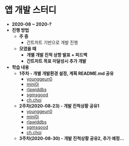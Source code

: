 # 앱 개발 스터디

* **2020-08 ~ 2020-?**
* **진행 방법**
  * **주 중**
    * 간트차트 기반으로 개발 진행
  * **모였을 때**
    * **개별 개발 진척 상항 발표 + 피드백**
    * **간트차트 목표 미달성시 추가 개발**
* **학습 내용**
  * **1주차 - 개별 개발환경 설정, 계획 README.md 공유**
    * [younggeun0](https://github.com/ohbokdong/AppDevStudy/blob/master/ProjectReadme/younggeun0_readme.md.md)
    * [minj0i](https://github.com/ohbokdong/AppDevStudy/blob/master/ProjectReadme/minj0i_README.md)
    * [rlawjddbs](https://github.com/rlawjddbs/ohbokdong_prj/blob/master/README.md)
    * [sgmsgood](https://github.com/ohbokdong/AppDevStudy/blob/master/ProjectReadme/sgmsgood_readme.md)
    * [ch.choi](https://github.com/ohbokdong/AppDevStudy/blob/master/ProjectReadme/ccg1120_readme.md)
  * **2주차(2020-08-23) - 개발 진척상황 공유1**
    * [younggeun0](https://github.com/ohbokdong/AppDevStudy/blob/master/ProjectCheckout/01/younggeun0.md)
    * [minj0i](https://github.com/ohbokdong/AppDevStudy/blob/master/ProjectCheckout/01/minj0i.md)
    * [rlawjddbs]()
    * [sgmsgood](https://github.com/ohbokdong/AppDevStudy/blob/master/ProjectCheckout/01/sgmsgood.md)
    * [ch.choi](https://github.com/ohbokdong/AppDevStudy/blob/master/ProjectCheckout/01/ch.choi.md)
  * **3주차(2020-08-30) - 개발 진척상황 공유2, 추가 예정...**
